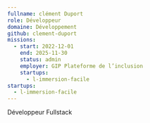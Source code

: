 ```yaml
---
fullname: clément Duport
role: Développeur
domaine: Développement
github: clement-duport
missions:
  - start: 2022-12-01
    end: 2025-11-30
    status: admin
    employer: GIP Plateforme de l’inclusion
    startups:
      - l-immersion-facile
startups:
  - l-immersion-facile
---
```

Développeur Fullstack
